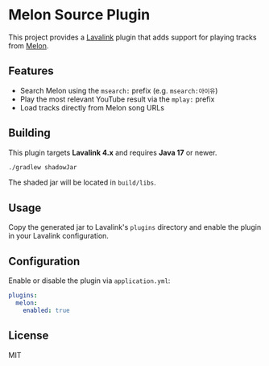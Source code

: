 # Melon Source Plugin

This project provides a [Lavalink](https://github.com/lavalink-devs/Lavalink) plugin that adds support for playing tracks from [Melon](https://www.melon.com/).

## Features

- Search Melon using the `msearch:` prefix (e.g. `msearch:아이유`)
- Play the most relevant YouTube result via the `mplay:` prefix
- Load tracks directly from Melon song URLs

## Building

This plugin targets **Lavalink 4.x** and requires **Java 17** or newer.

```bash
./gradlew shadowJar
```
The shaded jar will be located in `build/libs`.

## Usage

Copy the generated jar to Lavalink's `plugins` directory and enable the plugin in your Lavalink configuration.

## Configuration

Enable or disable the plugin via `application.yml`:

```yaml
plugins:
  melon:
    enabled: true
```

## License

MIT